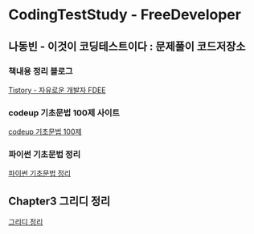 # CodingTestStudy - FreeDeveloper
## 나동빈 - 이것이 코딩테스트이다 : 문제풀이 코드저장소

### 책내용 정리 블로그
[Tistory - 자유로운 개발자 FDEE](https://fdee.tistory.com/category/나동빈%20코딩테스트%20정리)
    
### codeup 기초문법 100제 사이트
[codeup 기초문법 100제](https://codeup.kr/problemsetsol.php?psid=23)

### 파이썬 기초문법 정리
[파이썬 기초문법 정리](https://fdee.tistory.com/entry/Phython-파이썬-기초문법-정리-codeup-기초-100제)

## Chapter3 그리디 정리
[그리디 정리](https://fdee.tistory.com/entry/Chapter3-그리디-정리)
